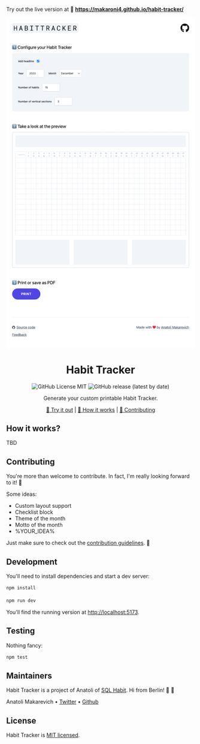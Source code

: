 Try out the live version at :link: **https://makaroni4.github.io/habit-tracker/**

![Habit Tracker screenshot](https://github.com/makaroni4/habit-tracker/blob/main/.README/snapshot.png?raw=true)

<div align="center">

# Habit Tracker

![GitHub License MIT](https://img.shields.io/github/license/makaroni4/habit-tracker?color=%2347A3F3)
![GitHub release (latest by date)](https://img.shields.io/github/v/release/makaroni4/habit-tracker?color=%2347A3F3)

Generate your custom printable Habit Tracker.

[:link: Try it out](https://makaroni4.github.io/habit-tracker/) | [:microscope: How it works](https://github.com/makaroni4/habit-tracker#how-it-works) | [:handshake: Contributing](https://github.com/makaroni4/habit-tracker#contributing)

</div>

## How it works?

TBD

## Contributing

You're more than welcome to contribute. In fact, I'm really looking forward to it! :rocket:

Some ideas:

* Custom layout support
* Checklist block
* Theme of the month
* Motto of the month
* %YOUR_IDEA%

Just make sure to check out the [contribution guidelines](https://github.com/makaroni4/habit-tracker/blob/main/CONTRIBUTING.md). :pray:

## Development

You'll need to install dependencies and start a dev server:

```sh
npm install

npm run dev
```

You'll find the running version at [http://localhost:5173](http://localhost:5173).

## Testing

Nothing fancy:

```sh
npm test
```

## Maintainers

Habit Tracker is a project of Anatoli of [SQL Habit](https://www.sqlhabit.com/). Hi from Berlin! :wave: :beers:

Anatoli Makarevich • [Twitter](https://twitter.com/makaroni4) • [Github](https://github.com/makaroni4)


## License

Habit Tracker is [MIT licensed](https://github.com/makaroni4/habit-tracker/blob/main/LICENSE).
